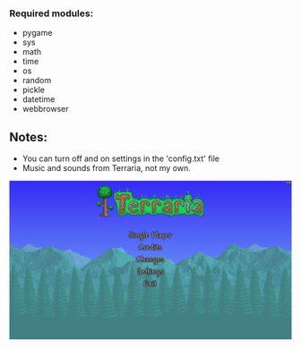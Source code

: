 ### Required modules: 
- pygame
- sys
- math
- time
- os
- random
- pickle
- datetime
- webbrowser

## Notes:
- You can turn off and on settings in the 'config.txt' file
- Music and sounds from Terraria, not my own.

![Alt text](./res/images/readme/menu_screen.png?raw=true "Optional Title")